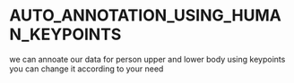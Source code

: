 # AUTO_ANNOTATION_USING_HUMAN_KEYPOINTS
we can annoate our data for person upper and lower body using keypoints you can change it according to your need
